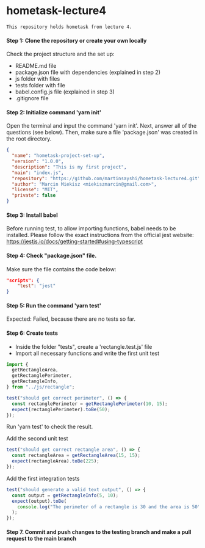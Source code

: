 # hometask-lecture4

```text
This repository holds hometask from lecture 4.
```

#### Step 1: Clone the repository or create your own locally

Check the project structure and the set up:

- README.md file
- package.json file with dependencies (explained in step 2)
- js folder with files
- tests folder with file
- babel.config.js file (explained in step 3)
- .gitignore file

#### Step 2: Initialize command 'yarn init'

Open the terminal and input the command 'yarn init'. Next, answer all of the questions (see below). Then, make sure a file 'package.json' was created in the root directory.

```json
{
  "name": "hometask-project-set-up",
  "version": "1.0.0",
  "description": "This is my first project",
  "main": "index.js",
  "repository": "https://github.com/martinsayshi/hometask-lecture4.git",
  "author": "Marcin Miekisz <miekiszmarcin@gmail.com>",
  "license": "MIT",
  "private": false
}
```

#### Step 3: Install babel

Before running test, to allow importing functions, babel needs to be installed. Please follow the exact instructions from the official jest website: https://jestjs.io/docs/getting-started#using-typescript

#### Step 4: Check "package.json" file.

Make sure the file contains the code below:

```json
"scripts": {
    "test": "jest"
}
```

#### Step 5: Run the command 'yarn test'

Expected: Failed, because there are no tests so far.

#### Step 6: Create tests

- Inside the folder "tests", create a 'rectangle.test.js' file
- Import all necessary functions and write the first unit test

```javascript
import {
  getRectangleArea,
  getRectanglePerimeter,
  getRectangleInfo,
} from "../js/rectangle";

test("should get correct perimeter", () => {
  const rectanglePerimeter = getRectanglePerimeter(10, 15);
  expect(rectanglePerimeter).toBe(50);
});
```

Run 'yarn test' to check the result.

Add the second unit test

```javascript
test("should get correct rectangle area", () => {
  const rectangleArea = getRectangleArea(15, 15);
  expect(rectangleArea).toBe(225);
});
```

Add the first integration tests

```javascript
test("should generate a valid text output", () => {
  const output = getRectangleInfo(5, 10);
  expect(output).toBe(
    console.log("The perimeter of a rectangle is 30 and the area is 50")
  );
});
```

#### Step 7. Commit and push changes to the testing branch and make a pull request to the main branch
